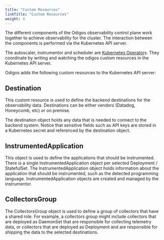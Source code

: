 ```yaml
---
title: "Custom Resources"
linkTitle: "Custom Resources"
weight: 4
---
```


The different components of the Odigos observability control plane work together to achieve observability for the cluster. The interaction between the components is performed via the Kubernetes API server.

The autoscaler, instrumentor and scheduler are [Kubernetes Operator](https://kubernetes.io/docs/concepts/extend-kubernetes/operator/)s. They coordinate by writing and watching the odigos custom resources in the Kubernetes API server.

Odigos adds the following custom resources to the Kubernetes API server:

## Destination

This custom resource is used to define the backend destinations for the observability data.
Destinations can be either vendors (Datadog, Honeycomb, etc) or on premise.

The destination object holds any data that is needed to connect to the backend system.
Notice that sensitive fields such as API keys are stored in a Kubernetes secret and referenced by the destination object.

## InstrumentedApplication

This object is used to define the applications that should be instrumented. There is a single InstrumentedApplication object per selected Deployment / StatefulSet. The InstrumentedApplication object holds information about the application that should be instrumented, such as the detected programming language. InstrumentedApplication objects are created and managed by the instrumentor.

## CollectorsGroup

The CollectorsGroup object is used to define a group of collectors that have a shared role.
For example, a collectors group might include collectors that are deployed as DaemonSet that are responsible for collecting telemetry data, or collectors that are deployed as Deployment and are responsible for shipping the data to the selected destinations.
